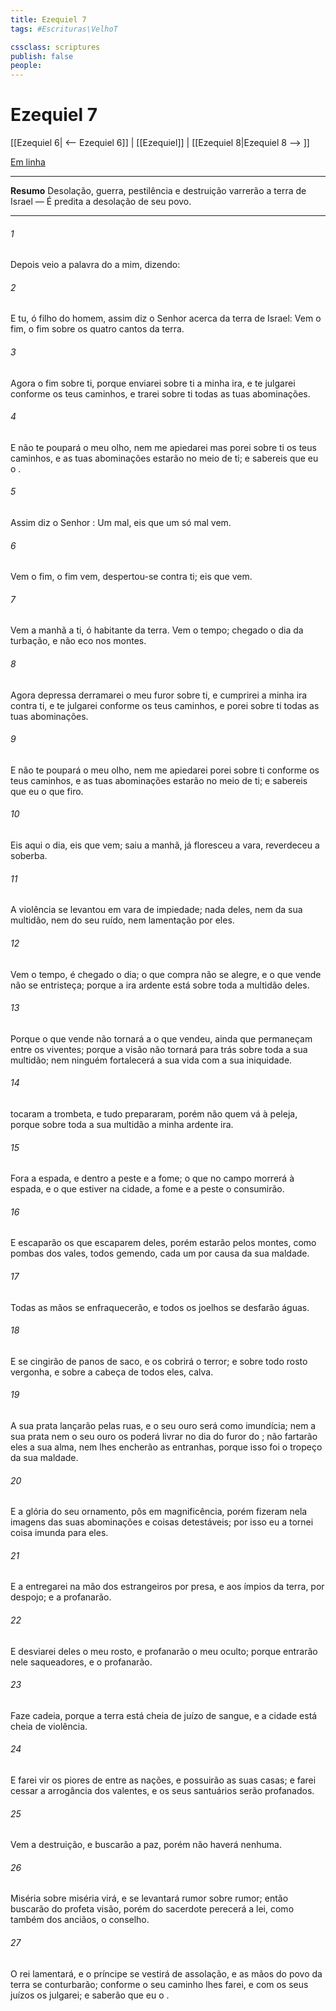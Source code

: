 ```yaml
---
title: Ezequiel 7
tags: #Escrituras\VelhoT

cssclass: scriptures
publish: false
people:
---
```


# Ezequiel 7
[[Ezequiel 6| <-- Ezequiel 6]] | [[Ezequiel]] | [[Ezequiel 8|Ezequiel 8 --> ]]

[Em linha](https://churchofjesuschrist.org/study/scriptures/ot/ezek/7?lang=por)

---
__Resumo__
Desolação, guerra, pestilência e destruição varrerão a terra de Israel — É predita a desolação de seu povo.

---
###### 1 
Depois veio a palavra do  a mim, dizendo:

###### 2 
E tu, ó filho do homem, assim diz o Senhor  acerca da terra de Israel: Vem o fim, o fim  sobre os quatro cantos da terra.

###### 3 
Agora  o fim sobre ti, porque enviarei sobre ti a minha ira, e te julgarei conforme os teus caminhos, e trarei sobre ti todas as tuas abominações.

###### 4 
E não te poupará o meu olho, nem me apiedarei  mas porei sobre ti os teus caminhos, e as tuas abominações estarão no meio de ti; e sabereis que eu  o .

###### 5 
Assim diz o Senhor : Um mal, eis que um só mal vem.

###### 6 
Vem o fim, o fim vem, despertou-se contra ti; eis que vem.

###### 7 
Vem a manhã a ti, ó habitante da terra. Vem o tempo; chegado  o dia da turbação, e não  eco nos montes.

###### 8 
Agora depressa derramarei o meu furor sobre ti, e cumprirei a minha ira contra ti, e te julgarei conforme os teus caminhos, e porei sobre ti todas as tuas abominações.

###### 9 
E não te poupará o meu olho, nem me apiedarei  porei sobre ti conforme os teus caminhos, e as tuas abominações estarão no meio de ti; e sabereis que  eu o  que firo.

###### 10 
Eis aqui o dia, eis que vem;  saiu a manhã, já floresceu a vara,  reverdeceu a soberba.

###### 11 
A violência se levantou em vara de impiedade; nada  deles, nem da sua multidão, nem do seu ruído, nem  lamentação por eles.

###### 12 
Vem o tempo,  é chegado o dia; o que compra não se alegre, e o que vende não se entristeça; porque a ira ardente está sobre toda a multidão deles.

###### 13 
Porque o que vende não tornará a  o que vendeu, ainda que permaneçam entre os viventes; porque a visão não tornará para trás sobre toda a sua multidão; nem ninguém fortalecerá a sua vida com a sua iniquidade.

###### 14 
 tocaram a trombeta, e tudo prepararam, porém não  quem vá à peleja, porque sobre toda a sua multidão  a minha ardente ira.

###### 15 
Fora a espada, e dentro a peste e a fome; o que  no campo morrerá à espada, e o que estiver na cidade, a fome e a peste o consumirão.

###### 16 
E escaparão os que escaparem deles, porém estarão pelos montes, como pombas dos vales, todos gemendo, cada um por causa da sua maldade.

###### 17 
Todas as mãos se enfraquecerão, e todos os joelhos se desfarão  águas.

###### 18 
E se cingirão de panos de saco, e os cobrirá o terror; e sobre todo rosto  vergonha, e sobre a cabeça de todos eles, calva.

###### 19 
A sua prata lançarão pelas ruas, e o seu ouro será como imundícia; nem a sua prata nem o seu ouro os poderá livrar no dia do furor do ; não fartarão eles a sua alma, nem lhes encherão as entranhas, porque isso foi o tropeço da sua maldade.

###### 20 
E a glória do seu ornamento,  pôs em magnificência, porém fizeram nela imagens das suas abominações e coisas detestáveis; por isso eu a tornei coisa imunda para eles.

###### 21 
E a entregarei na mão dos estrangeiros por presa, e aos ímpios da terra, por despojo; e a profanarão.

###### 22 
E desviarei deles o meu rosto, e profanarão o meu  oculto; porque entrarão nele saqueadores, e o profanarão.

###### 23 
Faze  cadeia, porque a terra está cheia de juízo de sangue, e a cidade está cheia de violência.

###### 24 
E farei vir os piores de entre as nações, e possuirão as suas casas; e farei cessar a arrogância dos valentes, e os seus santuários serão profanados.

###### 25 
Vem a destruição, e buscarão a paz, porém não haverá nenhuma.

###### 26 
Miséria sobre miséria virá, e se levantará rumor sobre rumor; então buscarão do profeta  visão, porém do sacerdote perecerá a lei, como também dos anciãos, o conselho.

###### 27 
O rei lamentará, e o príncipe se vestirá de assolação, e as mãos do povo da terra se conturbarão; conforme o seu caminho lhes farei, e com os seus juízos os julgarei; e saberão que eu  o .

